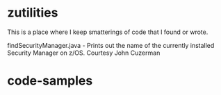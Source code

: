 # zutilities

This is a place where I keep smatterings of code that I found or wrote.

findSecurityManager.java - Prints out the name of the currently installed Security Manager on z/OS.  Courtesy John Cuzerman
# code-samples
